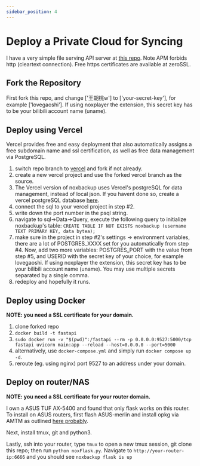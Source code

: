 ```yaml
---
sidebar_position: 4
---
```


# Deploy a Private Cloud for Syncing

I have a very simple file serving API server at [this repo](https://github.com/lovegaoshi/fastapi-fileserv). Note APM forbids http (cleartext connection). Free https certificates are available at zeroSSL.

## Fork the Repository

<!-- prettier-ignore -->
First fork this repo, and change ['王胡桃w'] to ['your-secret-key'], for example ['lovegaoshi']. If using noxplayer the extension, this secret key has to be your bilibili account name (uname).

## Deploy using Vercel

Vercel provides free and easy deployment that also automatically assigns a free subdomain name and ssl certification, as well as free data management via PostgreSQL.

1. switch repo branch to [vercel](https://github.com/lovegaoshi/fastapi-fileserv/tree/vercel) and fork if not already.
2. create a new vercel project and use the forked vercel branch as the source.
3. The Vercel version of noxbackup uses Vercel's postgreSQL for data management, instead of local json. If you havent done so, create a vercel postgreSQL database [here](https://vercel.com/dashboard/stores).
4. connect the sql to your vercel project in step #2.
5. write down the port number in the psql string.
6. navigate to sql->Data->Query, execute the following query to initialize noxbackup's table:
   `CREATE TABLE IF NOT EXISTS noxbackup (username TEXT PRIMARY KEY, data bytea);`
7. make sure in the project in step #2's settings -> environment variables, there are a lot of POSTGRES_XXXX set for you automatically from step #4. Now, add two more variables: POSTGRES_PORT with the value from step #5, and USERID with the secret key of your choice, for example lovegaoshi. If using noxplayer the extension, this secret key has to be your bilibili account name (uname). You may use multiple secrets separated by a single comma.
8. redeploy and hopefully it runs.

## Deploy using Docker

**NOTE: you need a SSL certificate for your domain.**

1. clone forked repo
2. `docker build -t fastapi`
3. `sudo docker run -v "$(pwd)":/fastapi --rm -p 0.0.0.0:9527:5000/tcp fastapi uvicorn main:app --reload --host=0.0.0.0 --port=5000`
4. alternatively, use `docker-compose.yml` and simply run `docker compose up -d`.
5. reroute (eg. using nginx) port 9527 to an address under your domain.

## Deploy on router/NAS

**NOTE: you need a SSL certificate for your router domain.**

I own a ASUS TUF AX-5400 and found that only flask works on this router. To install on ASUS routers, first flash ASUS-merlin and install opkg via AMTM as outlined [here probably](https://github.com/RMerl/asuswrt-merlin.ng/wiki/AMTM).

Next, install tmux, git and python3.

Lastly, ssh into your router, type `tmux` to open a new tmux session, git clone this repo; then run `python noxFlask.py`. Navigate to `http://your-router-ip:6666` and you should see `noxbackup flask is up`
